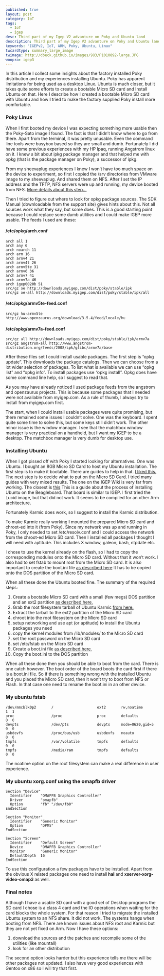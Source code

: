 ```yaml
---
published: true
layout: post
category: IoT
tags: 
  - IoT
  - igep
desc: Third part of my Igep V2 advanture on Poky and Ubuntu land
description: Third part of my Igep V2 advanture on Poky and Ubuntu land
keywords: "IGEPv2, IoT, ARM, Poky, Ubuntu, Linux"
twcardtype: summary_large_image 
twimage: http://dbeck.github.io/images/983/P1010892-large.JPG 
woopra: igep3
---
```


In this article I collect some insights about the factory installed Poky distribution and my experiences installing Ubuntu. Poky has apparent limitations for being used as a desktop Linux. Ubuntu is much closer, but it takes quite some efforts to create a bootable Micro SD card and Install Ubuntu on that. Here I describe how I created a bootable Micro SD card with Ubuntu and how I tried to make the factory supplied Poky install more comfortable.

### Poky Linux

When I first booted my device I was expecting something more usable then the Poky-Sato image I found. The fact is that I didn’t know where to go from there. Apart from the terminal, it was pretty unusable. Even the command line tools were busybox based so they are small and dumb. Fortunately I did have some previous experiences with my HP Ipaq, running Angstrom linux on it. I knew a bit about ipkg package manager and that helped me with opkg (that is the package manager on Poky), a successor of ipkg.

From my sheevaplug experiences I knew I won’t have too much space on the device to experiment, so first I copied the /srv directories from VMware image to my sheevaplug. And shared them on NFS. After I set the IP address and the TFTP, NFS servers were up and running, my device booted from NFS. [More details about this step…](http://dbeck.github.io/igep-v2-part2-useful-tips/)

Then I tried to figure out where to look for opkg package sources. The SDK Manual (downloadable from the support site) gives hints about this. Not all sources work what they say, but some does. This is a good starting point because I could replace some dumb utilities and I could make IGEP more usable. The feeds I used are these:

#### /etc/opkg/arch.conf

```
arch all 1
arch any 6
arch noarch 11
arch arm 16
arch armv4 21
arch armv4t 26
arch armv5te 31
arch armv6 36
arch armv7 41
arch armv7a 46
arch igep0020b 51
src/gz oe http://downloads.myigep.com/dist/poky/stable/ipk
src/gz oe-all http://downloads.myigep.com/dist/poky/stable/ipk/all
```

#### /etc/opkg/armv5te-feed.conf

```
src/gz hu-armv5te http://www.openzaurus.org/download/3.5.4/feed/locale/hu
```

#### /etc/opkg/armv7a-feed.conf

```
src/gz all http://downloads.myigep.com/dist/poky/stable/ipk/armv7a
src/gz angstrom-all http://www.angstrom-distribution.org/feeds/2008/ipk/glibc/armv7a/base
```

After these files set I could install usable packages. The first step is “opkg update”. This downloads the package catalogs. Then we can choose from a lot wider selection of packages. To list what is available we can use “opkg list” and “opkg info”. To install packages use “opkg install”. Opkg does have some command line help, so I suggest to read that.

As you may have already noticed I used package feeds from the angstrom and openzaurus projects. This is because some packages that I needed were not available from myigep.com. As a rule of thumb, I always try to install from myigep.com first.

The start, when I could install usable packages were quite promising, but there remained some issues I couldn’t solve. One was the keyboard. I spent quite some time to solve this, but some keys still didn’t work. The other minor issue is the window manager. I see that the matchbox window manager is very practical on a handheld, but I want my IGEP to be a desktop. The matchbox manager is very dumb for desktop use.

### Installing Ubuntu

When I got pissed off with Poky I started looking for alternatives. One was Ubuntu. I bought an 8GB Micro SD Card to host my Ubuntu installation. The first step is to make it bootable. There are guides to help in that. [I liked this.](http://code.google.com/p/beagleboard/wiki/LinuxBootDiskFormat) The next step is to decide what to put on the Micro SD Card. I tried many guides with very mixed results. The one on the IGEP Wiki is very far from working. The closest is [this](http://elinux.org/BeagleBoardUbuntu) This is a guide about the process of installing Ubuntu on the Beagleboard. That board is similar to IGEP. I first tried the Lucid image, but that did not work. It seems to be compiled for an other Arm architecture.

Fortunately Karmic does work, so I suggest to install the Karmic distribution.

To make Karmic really working I mounted the prepared Micro SD card and chroot-ed into it (from Poky). Since my network was up and running in Poky, I only needed to set /etc/resolv.conf and I could access the network from the chroot-ed Micro SD card. Then I installed all packages I thought I will need with aptitude. This includes X window, galeon, bash, ntpdate etc.

I chose to use the kernel already on the flash, so I had to copy the corresponding modules onto the Micro SD card. Without that it won’t work. I also had to set fstab to mount root from the Micro SD card. It is also important to create the boot.ini file [as described here](http://wiki.myigep.com/trac/wiki/HowToGetTheUbuntuDistribution) It has to be copied onto the DOS partition of the Micro SD card.

When all these done the Ubuntu booted fine. The summary of the required steps:

1.  Create a bootable Micro SD card with a small (few megs) DOS partition and an ext2 partition [as described here.](http://code.google.com/p/beagleboard/wiki/LinuxBootDiskFormat)
2.  Grab the root filesystem tarball of Ubuntu Karmic [from here.](http://elinux.org/BeagleBoardUbuntu)
3.  Extract the tarball to the ext2 partition of the Micro SD card
4.  chroot into the root filesystem on the Micro SD card
5.  setup networking and use apt (or aptitude) to install the Ubuntu packages you need
6.  copy the kernel modules from /lib/modules/ to the Micro SD card
7.  set the root password on the Micro SD card
8.  set /etc/fstab on the Micro SD card
9.  Create a boot.ini file [as described here.](http://wiki.myigep.com/trac/wiki/HowToGetTheUbuntuDistribution)
10.  Copy the boot.ini to the DOS partition

When all these done then you should be able to boot from the card. There is one catch however. The boot order of the board boots the card first if there is a boot.ini file. So if there is something wrong with the installed Ubuntu and you placed the Micro SD card, then it won’t try to boot from NFS or Flash. In that case one need to rename the boot.ini in an other device.

### My ubuntu fstab

```
/dev/mmcblk0p2       /                    ext2       rw,noatime            1  1
proc                 /proc                proc       defaults              0  0
devpts               /dev/pts             devpts     mode=0620,gid=5       0  0
usbdevfs             /proc/bus/usb        usbdevfs   noauto                0  0
tmpfs                /var/volatile        tmpfs      defaults              0  0
tmpfs                /media/ram           tmpfs      defaults              0  0
```

The noatime option on the root filesystem can make a real difference in user experience.

### My ubuntu xorg.conf using the omapfb driver

```
Section "Device" 
  Identifier    "OMAPFB Graphics Controller" 
  Driver        "omapfb" 
  Option        "fb" "/dev/fb0" 
EndSection

Section "Monitor" 
  Identifier    "Generic Monitor" 
  Option        "DPMS" 
EndSection

Section "Screen" 
  Identifier    "Default Screen" 
  Device        "OMAPFB Graphics Controller" 
  Monitor       "Generic Monitor" 
  DefaultDepth  16
EndSection
```

To use this configuration a few packages have to be installed. Apart from the obvious X related packages one need to install **hal** and **xserver-xorg-video-omap3** as well.

### Final notes

Although I have a usable SD card with a good set of Desktop programs the SD card I chose is a class 4 card and the IO operations when waiting for the card blocks the whole system. For that reason I tried to migrate the installed Ubuntu system to an NFS share. It did not work. The systems hangs when booting from NFS. There are known issues about NFS root and Karmic but they are not yet fixed on Arm. Now I have these options:

1.  download the sources and the patches and recompile some of the utilities (like mountall)
2.  look for an other distribution

The second option looks harder but this experience tells me there will be other packages not updated. I also have very good experiences with Gentoo on x86 so I will try that first.


